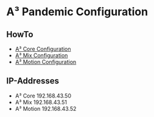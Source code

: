 # A³ Pandemic Configuration
## HowTo
- [A³ Core Configuration](https://doc.orbitalwaves.net/configuration/core.html)
- [A³ Mix Configuration](https://doc.orbitalwaves.net/configuration/mic.html)
- [A³ Motion Configuration](https://doc.orbitalwaves.net/configuration/moc.html)

## IP-Addresses
- A³ Core 192.168.43.50
- A³ Mix 192.168.43.51
- A³ Motion 192.168.43.52
